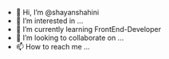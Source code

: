 - 👋 Hi, I’m @shayanshahini
- 👀 I’m interested in ...
- 🌱 I’m currently learning FrontEnd-Developer
- 💞️ I’m looking to collaborate on ...
- 📫 How to reach me ...

<!---
shayanshahini/shayanshahini is a ✨ special ✨ repository because its `README.md` (this file) appears on your GitHub profile.
You can click the Preview link to take a look at your changes.
--->
